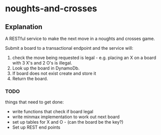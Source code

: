 # noughts-and-crosses

## Explanation
A RESTful service to make the next move in a noughts and crosses game.

Submit a board to a transactional endpoint and the service will:
    
  1.  check the move being requested is legal - e.g. placing an X on a board with 3 X's and 2 O's is illegal. 
  2.  Look up the board in DynamoDb.
  3.  If board does not exist create and store it
  4.  Return the board. 
    
### TODO
things that need to get done: 

  -  write functions that check if board legal
  -  write minmax implementation to work out next board
  -  set up tables for X and O - (can the board be the key?)
  -  Set up REST end points
    